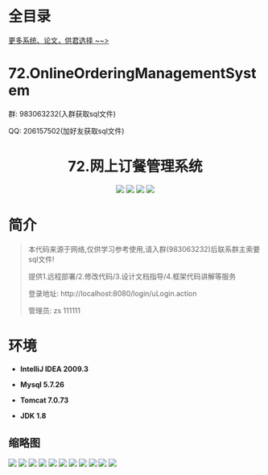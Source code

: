 # 全目录

[更多系统、论文，供君选择 ~~>](https://www.bitwise.net.cn)

# 72.OnlineOrderingManagementSystem

<p>群: 983063232(入群获取sql文件)</p>
<p>QQ: 206157502(加好友获取sql文件)</p>

<p><h1 align="center">72.网上订餐管理系统</h1></p>



<p align="center">
	<img src="https://img.shields.io/badge/jdk-1.8-orange.svg"/>
    <img src="https://img.shields.io/badge/spring-5.x-lightgrey.svg"/>
    <img src="https://img.shields.io/badge/springmvc-3.x-blue.svg"/>
    <img src="https://img.shields.io/badge/mybatis-3.x-yellow.svg"/>
</p>

# 简介


> 本代码来源于网络,仅供学习参考使用,请入群(983063232)后联系群主索要sql文件!
>
> 提供1.远程部署/2.修改代码/3.设计文档指导/4.框架代码讲解等服务
>
> 登录地址: http://localhost:8080/login/uLogin.action
>
> 管理员: zs  111111



# 环境

- <b>IntelliJ IDEA 2009.3</b>

- <b>Mysql 5.7.26</b>

- <b>Tomcat 7.0.73</b>

- <b>JDK 1.8</b>




## 缩略图

![](https://bitwise.oss-cn-heyuan.aliyuncs.com/2024/9/10/9e526321-df76-40c3-97d2-569927329ea3.png)
![](https://bitwise.oss-cn-heyuan.aliyuncs.com/2024/9/10/64caa558-8f4e-4db3-b9ae-5a1527829a6a.png)
![](https://bitwise.oss-cn-heyuan.aliyuncs.com/2024/9/10/54f8baa7-1a98-401f-aef1-43d9b33733d4.png)
![](https://bitwise.oss-cn-heyuan.aliyuncs.com/2024/9/10/35997387-1b31-40b7-b424-3d9511d616db.png)
![](https://bitwise.oss-cn-heyuan.aliyuncs.com/2024/9/10/42747f2c-a36b-4d26-bc81-400963e591c4.png)
![](https://bitwise.oss-cn-heyuan.aliyuncs.com/2024/9/10/094516d6-3d6a-4f3f-a563-df840a6032cb.png)
![](https://bitwise.oss-cn-heyuan.aliyuncs.com/2024/9/10/cb686b74-a1da-495b-9d15-d563bb83457a.png)
![](https://bitwise.oss-cn-heyuan.aliyuncs.com/2024/9/10/20125392-3f71-4013-a770-3d9d92aacd0f.png)
![](https://bitwise.oss-cn-heyuan.aliyuncs.com/2024/9/10/6cf2c772-42e6-45b2-9124-102a8c432dbd.png)
![](https://bitwise.oss-cn-heyuan.aliyuncs.com/2024/9/10/43fd9150-70ff-4add-ae67-82a6413ae385.png)
![](https://bitwise.oss-cn-heyuan.aliyuncs.com/2024/9/10/71340772-92f3-4d41-ad6d-583eb3e9d87c.png)




